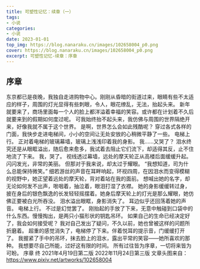 ```yaml
---
title: 可塑性记忆：续章（一）
tags:
- 小说
categories:
- 小说
date: 2023-01-01
top_img: https://blog.nanaraku.cn/images/102658004_p0.png
cover: https://blog.nanaraku.cn/images/102658004_p0.png
excerpt: 可塑性记忆-续章：序章
---
```

## 序章
东京都已是夜晚，我独自走进购物中心。刚刚从昏暗的街道过来，眼睛有些不太适应的样子，周围的灯光显得有些刺眼，令人，眼花缭乱，无法，抬起头来。
新年就要来了，商场里面每一个人的脸上都洋溢着幸福的笑容。或许都在计划着不久后就要来到的假期如何度过呢。
可我始终抬不起头来，我仿佛与周围的世界隔绝开来，好像我就不属于这个世界。
是啊，世界怎么会如此残酷呢？
穿过各式各样的门面，我快步走进电梯间，小小的空间让无处安放的心稍微平静了一些。
电梯上行。
正对着电梯的玻璃幕墙，玻璃上浅浅印着我的身影。
我……又哭了？
泪水终究还是从眼眶溢出，随后愈来愈多，我试着去阻止它们流下，却适得其反，止不住地流了下来。
我，哭了。
视线透过幕墙，远处的摩天轮正从高楼后面缓缓升起。
闪闪发光，非常的美丽。
但那对于我来说，却太过于耀眼。
“我想知道，司为什么总能保持微笑。”
细若游丝的声音在耳畔响起，环视四周，在因泪水而变得模糊的视野中，她正望着远处的摩天轮，背对着站在我的面前。
想喊出她的名字，却无论如何发不出声，哏咽着，抽泣着，眼泪打湿了衣襟。
她的身影缓缓转过身，披在身后的银色飘逸的长发轻轻摇摆着。她身后摩天轮上的灯光是那么耀眼，她仿佛正要被白光所吞没。
泪水溢出眼眶，身影消失了。
耳边似乎还回荡着她的声音。
电梯上行。
不过是幻觉罢了。
刚抬起的手放了下来，无意中触碰到口袋中的什么东西。慢慢掏出，是两只小猫形状的钥匙吊环。
如果自己的生命已经决定好了，我会如何接受呢？
我对自己发出了疑问，不久以前，她也曾被这样的问题所折磨着。
超重的感觉消失了，电梯停了下来。伴着悦耳的提示音，门缓缓打开了。
我握紧了手中的吊环，抹去脸上的泪水，露出平常的笑容——她所喜欢的那种。
我想要尽自己所能，过好这有限的时间。
所有过往皆为序章，一切将来皆为可盼。
序章 终
2021年4月19日第二版
2022年11月24日第三版
文章头图来自：https://www.pixiv.net/artworks/102658004
